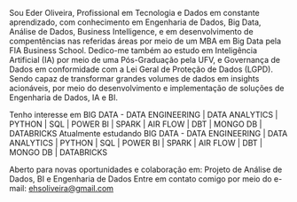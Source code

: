 Sou Eder Oliveira,
Profissional em Tecnologia e Dados em constante aprendizado, com conhecimento em Engenharia de Dados, Big Data, Análise de Dados, Business Intelligence, 
e em desenvolvimento de compentências nas referidas áreas por meio de um MBA em Big Data pela FIA Business School.
Dedico-me também ao estudo em Inteligência Artificial (IA) por meio de uma Pós-Graduação pela UFV, e Governança de Dados em conformidade com a Lei Geral de Proteção de Dados (LGPD). 
Sendo capaz de transformar grandes volumes de dados em insights acionáveis, por meio do desenvolvimento e implementação de soluções de Engenharia de Dados, IA e BI.


Tenho interesse em BIG DATA - DATA ENGINEERING | DATA ANALYTICS | PYTHON | SQL | POWER BI | SPARK | AIR FLOW | DBT | MONGO DB | DATABRICKS
Atualmente estudando BIG DATA - DATA ENGINEERING | DATA ANALYTICS | PYTHON | SQL | POWER BI | SPARK | AIR FLOW | DBT | MONGO DB | DATABRICKS

Aberto para novas oportunidades e colaboração em: Projeto de Análise de Dados, BI e Engenharia de Dados
Entre em contato comigo por meio do e-mail: ehsoliveira@gmail.com 


<!---
Eder-Oliver/Eder-Oliver is a ✨ special ✨ repository because its `README.md` (this file) appears on your GitHub profile.
You can click the Preview link to take a look at your changes.
--->
